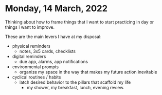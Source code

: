 #  Monday, 14 March, 2022

Thinking about how to frame things that I want to start practicing in day or things I want to improve.

These are the main levers I have at my disposal:
- physical reminders
	- notes, 3x5 cards, checklists
- digital reminders 
	- due app, alarms, app notifications
- environmental prompts
	- organize my space in the way that makes my future action inevitable
- cyclical routines / habits
	- latch desired behavior to the pillars that scaffold my life
		- my shower, my breakfast, lunch, evening review.